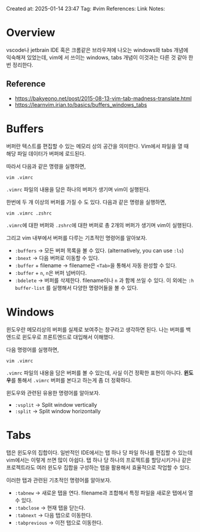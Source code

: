 Created at:  2025-01-14 23:47
Tag: #vim 
References:
Link Notes:

# Overview
vscode나 jetbrain IDE 혹은 크롬같은 브라우져에 나오는 windows와 tabs 개념에 익숙해져 있었는데, vim에
서 쓰이는 windows, tabs 개념이 이것과는 다른 것 같아 한번 정리한다. 
## Reference
- https://bakyeono.net/post/2015-08-13-vim-tab-madness-translate.html
- https://learnvim.irian.to/basics/buffers_windows_tabs

# Buffers
버퍼란 텍스트를 편집할 수 있는 메모리 상의 공간을 의미한다. Vim에서 파일을 열 때 해당 파일 데이터가 버퍼에 로드된다.

따라서 다음과 같은 명령을 실행하면,
```shell
vim .vimrc
```
`.vimrc` 파일의 내용을 담은 하나의 버퍼가 생기며 vim이 실행된다.

한번에 두 개 이상의 버퍼를 가질 수 도 있다. 다음과 같은 명령을 실행하면,
```shell
vim .vimrc .zshrc
```
`.vimrc`에 대한 버퍼와 `.zshrc`에 대한 버퍼로 총 2개의 버퍼가 생기며 vim이 실행된다.

그리고 vim 내부에서 버퍼를 다루는 기초적인 명령어를 알아보자. 
- `:buffers` -> 모든 버퍼 목록을 볼 수 있다. (alternatively, you can use `:ls`)
- `:bnext` -> 다음 버퍼로 이동할 수 있다.
- `:buffer` + filename -> filename은 `<Tab>`을 통해서 자동 완성할 수 있다.
- `:buffer` + `n`, `n`은 버퍼 넘버이다. 
- `:bdelete` -> 버퍼를 삭제한다. filename이나 `n` 과 함께 쓰일 수 있다. 
이 외에는 `:h buffer-list` 를 실행해서 다양한 명령어들을 볼 수 있다.

# Windows
윈도우란 메모리상의 버퍼를 실제로 보여주는 창구라고 생각하면 된다. 
나는 버퍼를 백엔드로 윈도우로 프론트엔드로 대입해서 이해했다.

다음 명령어를 실행하면,
```shell
vim .vimrc
```
`.vimrc` 파일의 내용을 담은 버퍼를 볼 수 있는데, 사실 이건 정확한 표현이 아니다. **윈도우**를 통해서 `.vimrc` 버퍼를 본다고 하는게 좀 더 정확하다.

윈도우와 관련된 유용한 명령어를 알아보자.
- `:vsplit` -> Split window vertically 
- `:split` -> Split window horizontally

# Tabs
탭은 윈도우의 집합이다. 일반적인 IDE에서는 탭 하나 당 파일 하나를 편집할 수 있는데 vim에서는 이렇게 쓰면 많이 아쉽다. 
탭 하나 당 하나의 프로젝트를 할당시키거나 같은 프로젝트라도 여러 윈도우 집합을 구성하는 탭을 활용해서 효율적으로 작업할 수 있다.

이러한 탭과 관련된 기초적인 명령어를 알아보자.
- `:tabnew` -> 새로운 탭을 연다. filename과 조합해서 특정 파일을 새로운 탭에서 열 수 있다.
- `:tabclose` -> 현재 탭을 닫는다.
- `:tabnext` -> 다음 탭으로 이동한다.
- `:tabprevious` -> 이전 탭으로 이동한다.